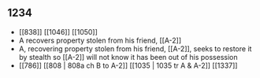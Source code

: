 ## 1234
- [[838]] [[1046]] [[1050]] 
- A recovers property stolen from his friend, [[A-2]]
- A, recovering property stolen from his friend, [[A-2]], seeks to restore it by stealth so [[A-2]] will not know it has been out of his possession
- [[786]] [[808 | 808a ch B to A-2]] [[1035 | 1035 tr A &amp; A-2]] [[1337]] 

